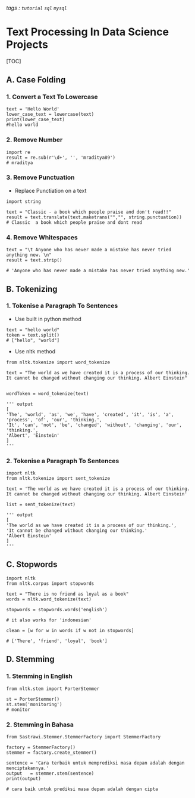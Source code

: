 ###### tags : `tutorial` `sql` `mysql`

# Text Processing In Data Science Projects
[TOC]

## A. Case Folding

### 1. Convert a Text To Lowercase

```gherkin=
text = 'Hello World'
lower_case_text = lowercase(text)
print(lower_case_text)
#hello world
```

### 2. Remove Number
```gherkin=
import re
result = re.sub(r'\d+', '', 'mraditya89')
# mraditya
```
### 3. Remove Punctuation
- Replace Punctiation on a text
```gherkin=
import string

text = "Classic - a book which people praise and don't read!!"
result = text.translate(text.maketrans("","", string.punctuation))
# Classic  a book which people praise and dont read
```

<!-- - Only append a word
```gherkin=
punctuation = string.punctuation
words = ['You','Are','Reading','FinTechExplained', '!', 'NLP', '.']

clean_words = [w for w in words if w not in punctuation]
# ['You','Are','Reading','FinTechExplained', 'NLP']
``` -->

### 4. Remove Whitespaces
```gherkin=
text = "\t Anyone who has never made a mistake has never tried anything new. \n"
result = text.strip() 

# 'Anyone who has never made a mistake has never tried anything new.'
```

## B. Tokenizing
### 1. Tokenise a Paragraph To Sentences

- Use built in python method
```gherkin=
text = "hello world"
token = text.split()
# ["hello", "world"]
```
- Use nltk method
```gherkin=
from nltk.tokenize import word_tokenize

text = "The world as we have created it is a process of our thinking. It cannot be changed without changing our thinking. Albert Einstein"


wordToken = word_tokenize(text)

''' output
[
'The', 'world', 'as', 'we', 'have', 'created', 'it', 'is', 'a', 'process', 'of', 'our', 'thinking.', 
'It', 'can', 'not', 'be', 'changed', 'without', 'changing', 'our', 'thinking.', 
'Albert', 'Einstein'
]
'''
```


### 2. Tokenise a Paragraph To Sentences
```gherkin=
import nltk
from nltk.tokenize import sent_tokenize

text = 'The world as we have created it is a process of our thinking. It cannot be changed without changing our thinking. Albert Einstein'

list = sent_tokenize(text)

''' output
[
'The world as we have created it is a process of our thinking.', 
'It cannot be changed without changing our thinking.'
'Albert Einstein'
]
'''
```



## C. Stopwords

```gherkin=
import nltk
from nltk.corpus import stopwords

text = "There is no friend as loyal as a book"
words = nltk.word_tokenize(text)

stopwords = stopwords.words('english')

# it also works for 'indonesian'

clean = [w for w in words if w not in stopwords]

# ['There', 'friend', 'loyal', 'book']
```

## D. Stemming
### 1. Stemming in English

```gherkin=
from nltk.stem import PorterStemmer
 
st = PorterStemmer()
st.stem('monitoring')
# monitor
```

### 2. Stemming in Bahasa
```gherkin=
from Sastrawi.Stemmer.StemmerFactory import StemmerFactory

factory = StemmerFactory()
stemmer = factory.create_stemmer()

sentence = 'Cara terbaik untuk memprediksi masa depan adalah dengan menciptakannya.'
output   = stemmer.stem(sentence)
print(output)

# cara baik untuk prediksi masa depan adalah dengan cipta

```
